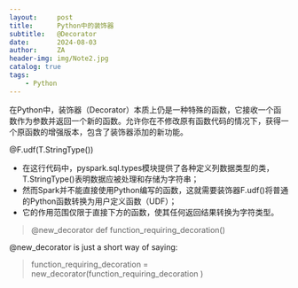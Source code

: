 ```yaml
---
layout:     post
title:      Python中的装饰器
subtitle:   @Decorator
date:       2024-08-03
author:     ZA
header-img: img/Note2.jpg
catalog: true
tags:
    - Python
---
```


在Python中，装饰器（Decorator）本质上仍是一种特殊的函数，它接收一个函数作为参数并返回一个新的函数。允许你在不修改原有函数代码的情况下，获得一个原函数的增强版本，包含了装饰器添加的新功能。

@F.udf(T.StringType())

* 在这行代码中，pyspark.sql.types模块提供了各种定义列数据类型的类，T.StringType()表明数据应被处理和存储为字符串；
* 然而Spark并不能直接使用Python编写的函数，这就需要装饰器F.udf()将普通的Python函数转换为用户定义函数（UDF）；
* 它的作用范围仅限于直接下方的函数，使其任何返回结果转换为字符类型。

> @new_decorator
> def function_requiring_decoration()

@new_decorator is just a short way of saying:

> function_requiring_decoration = new_decorator(function_requiring_decoration )
